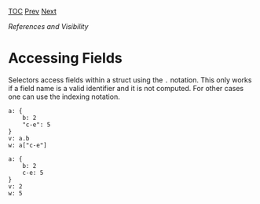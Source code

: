 [TOC](Readme.md) [Prev](scopes.md) [Next](aliases.md)

_References and Visibility_

# Accessing Fields

Selectors access fields within a struct using the `.` notation.
This only works if a field name is a valid identifier and it is not computed.
For other cases one can use the indexing notation.


<!-- CUE editor -->
```
a: {
    b: 2
    "c-e": 5
}
v: a.b
w: a["c-e"]
```

<!-- result -->
```
a: {
    b: 2
    c-e: 5
}
v: 2
w: 5
```
